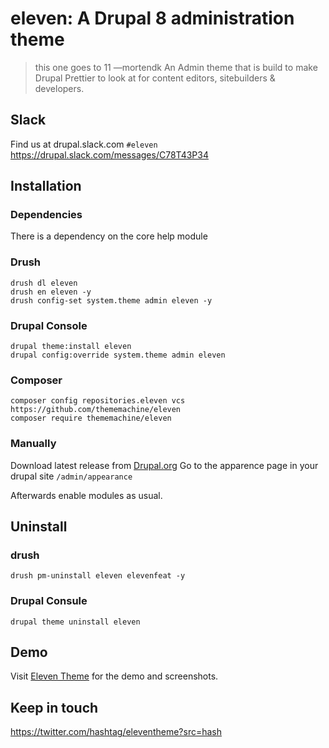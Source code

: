 # eleven: A Drupal 8 administration theme

> this one goes to 11 —mortendk
An Admin theme that is build to make Drupal Prettier to look at for content editors, sitebuilders & developers.


## Slack 
Find us at drupal.slack.com `#eleven`
https://drupal.slack.com/messages/C78T43P34

## Installation

### Dependencies
There is a dependency on the core help module

### Drush
```
drush dl eleven
drush en eleven -y
drush config-set system.theme admin eleven -y
```

### Drupal Console
```
drupal theme:install eleven
drupal config:override system.theme admin eleven
```

### Composer
```
composer config repositories.eleven vcs https://github.com/thememachine/eleven
composer require thememachine/eleven
```

### Manually
Download latest release from  [Drupal.org](https://www.drupal.org/project/eleven)
Go to the apparence page in your drupal site `/admin/appearance` 

Afterwards enable modules as usual.

## Uninstall

### drush 
```
drush pm-uninstall eleven elevenfeat -y
```

### Drupal Consule
```
drupal theme uninstall eleven
```
## Demo

Visit [Eleven Theme](http://eleventheme.com/) for the demo and screenshots.


## Keep in touch 
https://twitter.com/hashtag/eleventheme?src=hash
